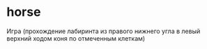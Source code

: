 # horse
Игра (прохождение лабиринта из правого нижнего угла в левый верхний ходом коня по отмеченным клеткам)
